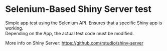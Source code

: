 # Selenium-Based Shiny Server test


Simple app test using the Selenium API.  Ensures that a specific Shiny app is working.  
Depending on the App, the actual test code must be modified.

More info on Shiny Server: https://github.com/rstudio/shiny-server

